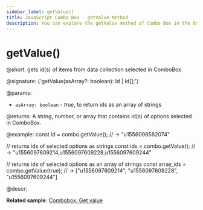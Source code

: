 ```yaml
---
sidebar_label: getValue()
title: JavaScript Combo Box - getValue Method 
description: You can explore the getValue method of Combo Box in the documentation of the DHTMLX JavaScript UI library. Browse developer guides and API reference, try out code examples and live demos, and download a free 30-day evaluation version of DHTMLX Suite 7.
---
```


# getValue()

@short: gets id(s) of items from data collection selected in ComboBox

@signature: {'getValue(asArray?: boolean): Id | Id[];'}

@params:
- `asArray: boolean` - *true*, to return ids as an array of strings

@returns:
A string, number, or array that contains id(s) of options selected in ComboBox.

@example:
const id = combo.getValue();
// -> "u1556098582074"
 
// returns ids of selected options as strings
const ids = combo.getValue();
// -> "u1556097609214,u1556097609228,u1556097609244"
 
// returns ids of selected options as an array of strings
const array_ids = combo.getValue(true);
// -> ["u1556097609214", "u1556097609228", "u1556097609244"]

@descr:

**Related sample**: [Combobox. Get value](https://snippet.dhtmlx.com/ppvjknid)

[comment]: # (@related: combobox/work_with_combo.md#settinggetting-values)

[comment]: # (@relatedapi: combobox/api/combobox_setvalue_method.md)
